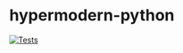 # hypermodern-python
[![Tests](https://github.com/accasey/hypermodern-python/workflows/Tests/badge.svg)](https://github.com/accasey/hypermodern-python/actions?workflow=Tests)
